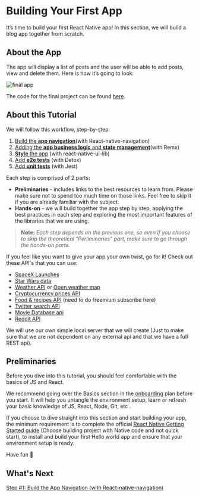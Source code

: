 # Building Your First App

It’s time to build your first React Native app! In this section, we will build a blog app together from scratch.

## About the App

The app will display a list of posts and the user will be able to add posts, view and delete them. Here is how it’s going to look:

![final app](https://github.com/wix-playground/wix-mobile-crash-course/blob/master/assets/finalApp.gif)

The code for the final project can be found [here](https://github.com/wix-playground/wix-mobile-crash-course). 

## About this Tutorial

We will follow this workflow, step-by-step:

1. [Build the **app navigation**](App.Navigation.md)(with React-native-navigation)
2. [Adding the **app business logic** and **state management**](App.Remx.md)(with Remx)
3. [**Style** the app](App.UiLib.md) (with react-native-ui-lib)
4. [Add **e2e tests**](App.e2e.md) (with Detox)
5. [Add **unit tests**](App.tests.md) (with Jest)


Each step is comprised of 2 parts:

* **Preliminaries** - includes links to the best resources to learn from. Please make sure not to spend too much time on those links. Feel free to skip it if you are already familiar with the subject.
* **Hands-on** - we will build together the app step by step, applying the best practices in each step and exploring the most important features of the libraries that we are using.

> __**Note:**__ *Each step depends on the previous one, so even if you choose to skip the theoretical "Perliminaries" part, make sure to go through the hands-on parts.*

If you feel like you want to give your app your own twist, go for it! Check out these API's that you can use:
* [SpaceX Launches](https://github.com/r-spacex/SpaceX-API)
* [Star Wars data](https://swapi.co/)
* [Weather API](https://www.metaweather.com/api/)  or [Open weather map](http://openweathermap.org/current) 
* [Cryptocurrency prices API](https://www.coindesk.com/api/)
* [Food & recipes API](https://spoonacular.com/food-api)  (need to do freemium subscribe here)
* [Twitter search API](https://dev.twitter.com/rest/public/search)
* [Movie Database api](https://www.themoviedb.org/documentation/api)
* [Reddit API](https://www.reddit.com/dev/api/)

We will use our own simple local server that we will create (Just to make sure that we are not dependent on any external api and that we have a full REST api).

## Preliminaries
Before you dive into this tutorial, you should feel comfortable with the basics of JS and React.

We recommend going over the Basics section in the [onboarding](https://github.com/wix-playground/wix-mobile-crash-course#1-learn-the-basics) plan before you start. It will help you untangle the environment setup, learn or refresh your basic knowledge of JS, React, Node, Git, etc .

If you choose to dive straight into this section and start building your app, the minimum requirement is to complete the official [React Native Getting Started guide](https://facebook.github.io/react-native/docs/getting-started.html) (Choose building project with Native code and not quick start), to install and build your first Hello world app and ensure that your environment setup is ready.

Have fun 🚀

## What's Next
[Step #1: Build the App Navigation (with React-native-navigation)](App.Navigation.md) 
